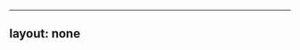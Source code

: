 ---
layout: none
-----

<RedoclyAPIBlock src="/firefly-services/docs/photoshop_documentCreate.json" width="600px" disableSidebar hideTryItPanel />
